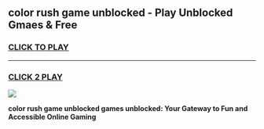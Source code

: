 
## color rush game unblocked - Play Unblocked Gmaes & Free
<h3>
<a href="https://premium.freeplayer.one?title=color_rush_game_unblocked&ref=19F">CLICK TO PLAY</a></h3>
<hr>

<h3>
<a href="https://premium.freeplayer.one?title=color_rush_game_unblocked&ref=19F">CLICK 2 PLAY</a>
  
</h3>

<a href="https://premium.freeplayer.one?title=color_rush_game_unblocked&ref=19F/"><img src="https://clearcache.store/games.png"></a>


**color rush game unblocked games unblocked: Your Gateway to Fun and Accessible Online Gaming**
